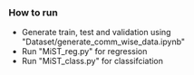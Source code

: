 ### How to run

- Generate train, test and validation using "Dataset/generate_comm_wise_data.ipynb"
- Run "MiST_reg.py" for regression
- Run "MiST_class.py" for classifciation